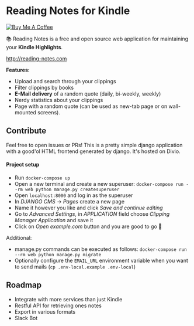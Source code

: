 # Reading Notes for Kindle
<a href="https://www.buymeacoffee.com/mammuth" target="_blank"><img src="https://bmc-cdn.nyc3.digitaloceanspaces.com/BMC-button-images/custom_images/orange_img.png" alt="Buy Me A Coffee" style="height: auto !important;width: auto !important;" ></a>

:books: Reading Notes is a free and open source web application for maintaining your **Kindle Highlights**.

http://reading-notes.com

**Features:**
- Upload and search through your clippings
- Filter clippings by books
- **E-Mail delivery** of a random quote (daily, bi-weekly, weekly)
- Nerdy statistics about your clippings
- Page with a random quote (can be used as new-tab page or on wall-mounted screens).

## Contribute
Feel free to open issues or PRs!
This is a pretty simple django application with a good'ol HTML frontend generated by django. It's hosted on Divio.

#### Project setup
- Run `docker-compose up`
- Open a new terminal and create a new superuser: `docker-compose run --rm web python manage.py createsuperuser`
- Open `localhost:8000` and log in as the superuser
- In _DJANGO CMS_ -> _Pages_ create a new page
- Name it however you like and click _Save and continue editing_
- Go to _Advanced Settings_, in _APPLICATION_ field choose _Clipping Manager Application_ and save it
- Click on _Open example.com_ button and you are good to go :rocket:

Additional:
- manage.py commands can be executed as follows: `docker-compose run --rm web python manage.py migrate`
- Optionally configure the `EMAIL_URL` environment variable when you want to send mails (`cp .env-local.example .env-local`)



## Roadmap
- Integrate with more services than just Kindle
- Restful API for retrieving ones notes
- Export in various formats 
- Slack Bot
